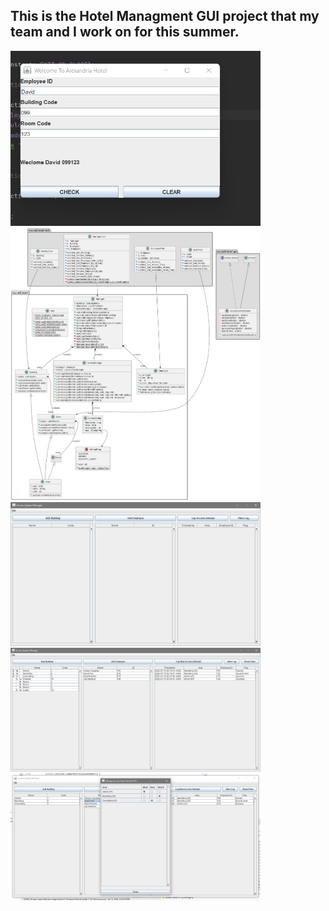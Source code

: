 ## This is the Hotel Managment GUI project that my team and I work on for this summer.

<img src="Screenshot_2022-07-10_173243.png" width="400">

<img src="unknown.png" width="400">

<img src="unknown1.png" width="400">

<img src="unknown2.png" width="400">

<img src="unknown3.png" width="400">



